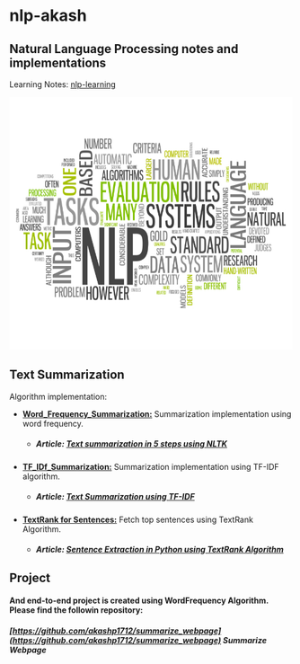 # nlp-akash
## Natural Language Processing notes and implementations<br/>
Learning Notes: [nlp-learning](https://github.com/akashp1712/nlp-akash/blob/master/nlp-learning.md)

<p align="center">
<img src="./docs/images/nlp.jpg" alt="Natural Language Processing" width="900" height="450"/>
<p>

Text Summarization
--------------------
Algorithm implementation:

* [**Word_Frequency_Summarization:**](https://github.com/akashp1712/nlp-akash/blob/master/text-summarization/Word_Frequency_Summarization.py) Summarization implementation using word frequency. <br/>
    * ##### Article: [Text summarization in 5 steps using NLTK](https://becominghuman.ai/text-summarization-in-5-steps-using-nltk-65b21e352b65) 
  
* [**TF_IDf_Summarization:**](https://github.com/akashp1712/nlp-akash/blob/master/text-summarization/TF_IDF_Summarization.py) Summarization implementation using TF-IDF algorithm.
   * ##### Article: [Text Summarization using TF-IDF](https://towardsdatascience.com/text-summarization-using-tf-idf-e64a0644ace3) 

* [**TextRank for Sentences:**](https://github.com/akashp1712/nlp-akash/blob/master/text-summarization/text_rank_sentences.py) Fetch top sentences using TextRank Algorithm.

   * ##### Article: [Sentence Extraction in Python using TextRank Algorithm](https://medium.com/analytics-vidhya/sentence-extraction-using-textrank-algorithm-7f5c8fd568cd) 



Project
--------------------
#### And end-to-end project is created using WordFrequency Algorithm. Please find the followin repository:
##### [https://github.com/akashp1712/summarize_webpage](https://github.com/akashp1712/summarize_webpage) Summarize Webpage
